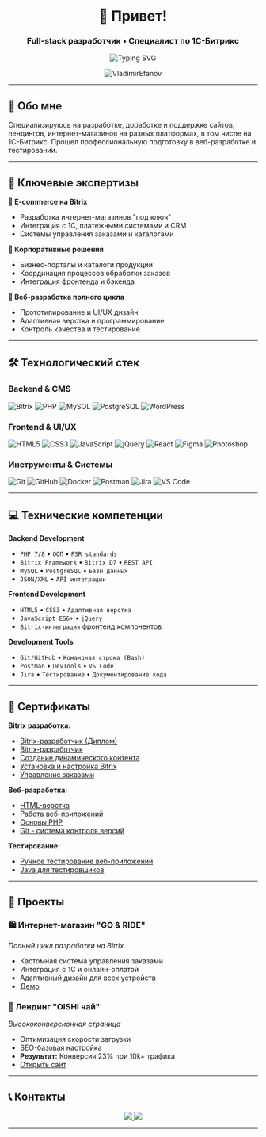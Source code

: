 <h1 align="center">👋 Привет!</h1>
<h3 align="center">Full-stack разработчик • Специалист по 1С-Битрикс</h3>

<p align="center">
  <img src="https://readme-typing-svg.demolab.com?font=Fira+Code&pause=1000&color=1F883D&center=true&vCenter=true&width=435&lines=Full-stack+%D1%80%D0%B0%D0%B7%D1%80%D0%B0%D0%B1%D0%BE%D1%82%D1%87%D0%B8%D0%BA;1%D0%A1-%D0%91%D0%B8%D1%82%D1%80%D0%B8%D0%BA%D1%81+%D1%8D%D0%BA%D1%81%D0%BF%D0%B5%D1%80%D1%82;E-commerce+%D1%80%D0%B5%D1%88%D0%B5%D0%BD%D0%B8%D1%8F" alt="Typing SVG" />
</p>

<p align="center">
  <img src="https://komarev.com/ghpvc/?username=VladimirEfanov&label=Profile%20views&color=0e75b6&style=flat" alt="VladimirEfanov" />
</p>

---

## 🚀 Обо мне
Специализируюсь на разработке, доработке и поддержке сайтов, лендингов, интернет-магазинов на разных платформах, в том числе на 1С-Битрикс. Прошел профессиональную подготовку в веб-разработке и тестировании. 



---

## 🎯 Ключевые экспертизы

**🛒 E-commerce на Bitrix**
- Разработка интернет-магазинов "под ключ"
- Интеграция с 1С, платежными системами и CRM
- Системы управления заказами и каталогами

**🏢 Корпоративные решения**
- Бизнес-порталы и каталоги продукции
- Координация процессов обработки заказов
- Интеграция фронтенда и бэкенда

**🎯 Веб-разработка полного цикла**
- Прототипирование и UI/UX дизайн
- Адаптивная верстка и программирование
- Контроль качества и тестирование

---

## 🛠️ Технологический стек

### **Backend & CMS**
<p>
  <img src="https://img.shields.io/badge/1C_Bitrix-525C86?style=for-the-badge&logo=bitrix&logoColor=white" alt="Bitrix" />
  <img src="https://img.shields.io/badge/PHP-777BB4?style=for-the-badge&logo=php&logoColor=white" alt="PHP" />  
  <img src="https://img.shields.io/badge/MySQL-4479A1?style=for-the-badge&logo=mysql&logoColor=white" alt="MySQL" />
  <img src="https://img.shields.io/badge/PostgreSQL-4169E1?style=for-the-badge&logo=postgresql&logoColor=white" alt="PostgreSQL" />
  <img src="https://img.shields.io/badge/WordPress-21759B?style=for-the-badge&logo=wordpress&logoColor=white" alt="WordPress" />
</p>

### **Frontend & UI/UX**
<p>
  <img src="https://img.shields.io/badge/HTML5-E34F26?style=for-the-badge&logo=html5&logoColor=white" alt="HTML5" />
  <img src="https://img.shields.io/badge/CSS3-1572B6?style=for-the-badge&logo=css3&logoColor=white" alt="CSS3" />
  <img src="https://img.shields.io/badge/JavaScript-F7DF1E?style=for-the-badge&logo=javascript&logoColor=black" alt="JavaScript" />
  <img src="https://img.shields.io/badge/jQuery-0769AD?style=for-the-badge&logo=jquery&logoColor=white" alt="jQuery" />
  <img src="https://img.shields.io/badge/React-61DAFB?style=for-the-badge&logo=react&logoColor=black" alt="React" />
  <img src="https://img.shields.io/badge/Figma-F24E1E?style=for-the-badge&logo=figma&logoColor=white" alt="Figma" />
  <img src="https://img.shields.io/badge/Photoshop-31A8FF?style=for-the-badge&logo=adobephotoshop&logoColor=white" alt="Photoshop" />
</p>

### **Инструменты & Системы**
<p>
  <img src="https://img.shields.io/badge/Git-F05032?style=for-the-badge&logo=git&logoColor=white" alt="Git" />
  <img src="https://img.shields.io/badge/GitHub-181717?style=for-the-badge&logo=github&logoColor=white" alt="GitHub" />
  <img src="https://img.shields.io/badge/Docker-2496ED?style=for-the-badge&logo=docker&logoColor=white" alt="Docker" />
  <img src="https://img.shields.io/badge/Postman-FF6C37?style=for-the-badge&logo=postman&logoColor=white" alt="Postman" />
  <img src="https://img.shields.io/badge/Jira-0052CC?style=for-the-badge&logo=jira&logoColor=white" alt="Jira" />
  <img src="https://img.shields.io/badge/VS_Code-007ACC?style=for-the-badge&logo=visualstudiocode&logoColor=white" alt="VS Code" />
</p>

---

## 💻 Технические компетенции

**Backend Development**
- `PHP 7/8` • `ООП` • `PSR standards`
- `Bitrix Framework` • `Bitrix D7` • `REST API`
- `MySQL` • `PostgreSQL` • `Базы данных`
- `JSON/XML` • `API интеграции`

**Frontend Development**  
- `HTML5` • `CSS3` • `Адаптивная верстка`
- `JavaScript ES6+` • `jQuery`
- `Bitrix-интеграция` фронтенд компонентов

**Development Tools**
- `Git/GitHub` • `Командная строка (Bash)`
- `Postman` • `DevTools` • `VS Code`
- `Jira` • `Тестирование` • `Документирование кода`

---

## 📜 Сертификаты

**Bitrix разработка:**
- [Bitrix-разработчик (Диплом)](./certificates/bitrix-developer-diploma.pdf)
- [Bitrix-разработчик](./certificates/bitrix-developer.pdf)
- [Создание динамического контента](./certificates/bitrix-dynamic-content.pdf)
- [Установка и настройка Bitrix](./certificates/bitrix-installation.pdf)
- [Управление заказами](./certificates/bitrix-order-system.pdf)

**Веб-разработка:**
- [HTML-верстка](./certificates/html-layout.pdf)
- [Работа веб-приложений](./certificates/web-applications-work.pdf)
- [Основы PHP](./certificates/PHP.pdf)
- [Git - система контроля версий](./certificates/git-version-control.pdf)

**Тестирование:**
- [Ручное тестирование веб-приложений](./certificates/manual-testing.pdf)
- [Java для тестировщиков](./certificates/java-testing.pdf)

---

## 💼 Проекты

### 🛍️ Интернет-магазин "GO & RIDE"
*Полный цикл разработки на Bitrix*
- Кастомная система управления заказами
- Интеграция с 1С и онлайн-оплатой
- Адаптивный дизайн для всех устройств
- [Демо](https://u179268.test-handyhost.ru/)

### 🎯 Лендинг "OISHI чай"
*Высококонверсионная страница*
- Оптимизация скорости загрузки
- SEO-базовая настройка
- **Результат:** Конверсия 23% при 10k+ трафика
- [Открыть сайт](https://opt.oishigroup.ru/)

---

## 📞 Контакты

<p align="center">
  <a href="mailto:vuefanov@yandex.ru">
    <img src="https://img.shields.io/badge/Email-vuefanov@yandex.ru-D14836?style=for-the-badge&logo=gmail&logoColor=white" />
  </a>
  <a href="https://github.com/VladimirEfanov">
    <img src="https://img.shields.io/badge/GitHub-VladimirEfanov-181717?style=for-the-badge&logo=github&logoColor=white" />
  </a>
</p>

---
